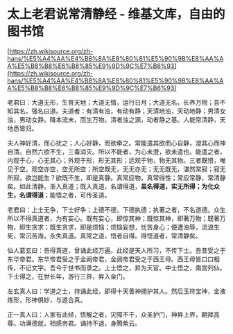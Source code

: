 # 太上老君说常清静经 - 维基文库，自由的图书馆

[https://zh.wikisource.org/zh-hans/%E5%A4%AA%E4%B8%8A%E8%80%81%E5%90%9B%E8%AA%AA%E5%B8%B8%E6%B8%85%E9%9D%9C%E7%B6%93](https://zh.wikisource.org/zh-hans/%E5%A4%AA%E4%B8%8A%E8%80%81%E5%90%9B%E8%AA%AA%E5%B8%B8%E6%B8%85%E9%9D%9C%E7%B6%93)

老君曰：大道无形，生育天地；大道无情，运行日月；大道无名，长养万物；吾不知其名，强名曰道。夫道者：有清有浊，有动有静；天清地浊，天动地静；男清女浊，男动女静。降本流末，而生万物。清者浊之源，动者静之基。人能常清静，天地悉皆归。

夫人神好清，而心扰之；人心好静，而欲牵之。常能遣其欲而心自静，澄其心而神自清。自然六欲不生，三毒消灭。所以不能者，为心未澄，欲未遣也。能遣之者，内观于心，心无其心；外观于形，形无其形；远观于物，物无其物。三者既悟，唯见于空。观空亦空，空无所空；所空既无，无无亦无；无无既无，湛然常寂；寂无所寂，欲岂能生？欲既不生，即是真静。真常应物，真常得性；常应常静，常清静矣。如此清静，渐入真道；既入真道，名谓得道，**虽名得道，实无所得；为化众生，名谓得道**；能悟之者，可传圣道。

老君曰：上士无争，下士好争；上德不德，下德执德；执著之者，不名道德。众生所以不得真道者，为有妄心。既有妄心，即惊其神；既惊其神，即著万物；既著万物，即生贪求；既生贪求，即是烦恼；烦恼妄想，忧苦身心；便遭浊辱，流浪生死，常沉苦海，永失真道。真常之道，悟者自得。得悟道者，常清静矣。

仙人葛玄曰：吾得真道，曾诵此经万遍。此经是天人所习，不传下士。吾昔受之于东华帝君。东华帝君受之于金阙帝君，金阙帝君受之于西王母。西王母皆口口相传，不记文字。吾今于世书而录之。上士悟之，昇为天官。中士悟之，南宫列仙。下士得之，在世长年，游行三界，昇入金门。

左玄真人曰：学道之士，持诵此经，即得十天善神拥护其人。然后玉符宝神，金液炼形，形神俱妙，与道合真。

正一真人曰：人家有此经，悟解之者，灾障不干，众圣护门，神昇上界，朝拜高尊。功满德就，相感帝君。诵持不退，身腾紫云。
